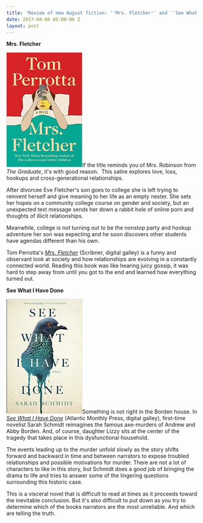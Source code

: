 ```yaml
---
title: 'Review of new August fiction: ''Mrs. Fletcher'' and ''See What I Have Done'''
date: 2017-08-08 05:00:00 Z
layout: post
---
```


**Mrs. Fletcher**

![Mrs. Fletcher review](/assets/images/51vUi8fbGCL._SX329_BO1204203200_-199x300.jpg)If the title reminds you of Mrs. Robinson from _The Graduate_, it's with good reason.  This satire explores love, loss, hookups and cross-generational relationships.

After divorcee Eve Fletcher's son goes to college she is left trying to reinvent herself and give meaning to her life as an empty nester. She sets her hopes on a community college course on gender and society, but an unexpected text message sends her down a rabbit hole of online porn and thoughts of illicit relationships.

Meanwhile, college is not turning out to be the nonstop party and hookup adventure her son was expecting and he soon discovers other students have agendas different than his own.

Tom Perrotta's [_Mrs. Fletcher_](http://amzn.to/2wqgqqV) (Scribner, digital galley) is a funny and observant look at society and how relationships are evolving in a constantly connected world. Reading this book was like hearing juicy gossip, it was hard to step away from until you got to the end and learned how everything turned out.

**See What I Have Done**

![See What I Have Done review](/assets/images/51IRJlV6lvL._SX329_BO1204203200_-199x300.jpg)Something is not right in the Borden house. In [_See What I Have Done_](http://amzn.to/2hGvfCo) (Atlantic Monthly Press, digital galley), first-time novelist Sarah Schmidt reimagines the famous axe-murders of Andrew and Abby Borden. And, of course, daughter Lizzy sits at the center of the tragedy that takes place in this dysfunctional household.

The events leading up to the murder unfold slowly as the story shifts forward and backward in time and between narrators to expose troubled relationships and possible motivations for murder. There are not a lot of characters to like in this story, but Schmidt does a good job of bringing the drama to life and tries to answer some of the lingering questions surrounding this historic case.

This is a visceral novel that is difficult to read at times as it proceeds toward the inevitable conclusion. But it's also difficult to put down as you try to determine which of the books narrators are the most unreliable. And which are telling the truth.
